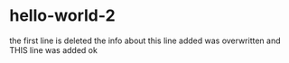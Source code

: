 # hello-world-2
the first line is deleted
the info about this line added was overwritten
and THIS line was added
ok

